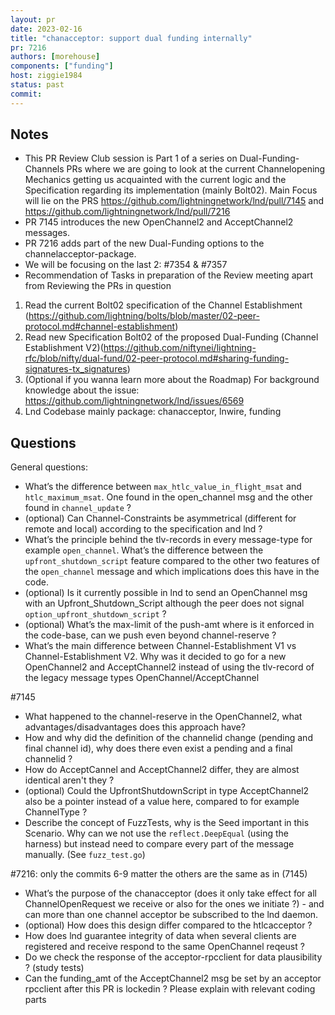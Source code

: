 ```yaml
---
layout: pr
date: 2023-02-16    
title: "chanacceptor: support dual funding internally"
pr: 7216
authors: [morehouse]
components: ["funding"]
host: ziggie1984
status: past
commit:
---
```


## Notes

- This PR Review Club session is Part 1 of a series on Dual-Funding-Channels PRs where we are going to look at the current Channelopening Mechanics getting us acquainted with the current logic and the Specification regarding its implementation (mainly Bolt02). 
Main Focus will lie on the PRS https://github.com/lightningnetwork/lnd/pull/7145 and https://github.com/lightningnetwork/lnd/pull/7216
- PR 7145 introduces the new OpenChannel2 and AcceptChannel2 messages.
- PR 7216  adds part of the new Dual-Funding options to the channelacceptor-package.
- We will be focusing on the last 2: #7354 & #7357
- Recommendation of Tasks in preparation of the Review meeting apart from Reviewing the PRs in question
1. Read the current Bolt02 specification of the Channel Establishment (https://github.com/lightning/bolts/blob/master/02-peer-protocol.md#channel-establishment)
2. Read new Specification Bolt02 of the proposed Dual-Funding (Channel Establishment V2)(https://github.com/niftynei/lightning-rfc/blob/nifty/dual-fund/02-peer-protocol.md#sharing-funding-signatures-tx_signatures)
3. (Optional if you wanna learn more about the Roadmap) For background knowledge about the issue: https://github.com/lightningnetwork/lnd/issues/6569
4. Lnd Codebase mainly package: chanacceptor, lnwire, funding

## Questions

General questions:

- What’s the difference between `max_htlc_value_in_flight_msat` and `htlc_maximum_msat`. One found in the open_channel msg and the other found in `channel_update` ?
- (optional) Can Channel-Constraints be asymmetrical (different for remote and local) according to the specification and lnd ?
- What’s the principle behind the tlv-records in every message-type for example `open_channel`. What’s the difference between the `upfront_shutdown_script` feature compared to the other two features of the `open_channel` message and which implications does this have in the code.
- (optional) Is it currently possible in lnd to send an OpenChannel msg with an Upfront_Shutdown_Script although the peer does not signal `option_upfront_shutdown_script` ?
- (optional) What’s the max-limit of the push-amt where is it enforced in the code-base, can we push even beyond channel-reserve ?
- What’s the main difference between Channel-Establishment V1 vs Channel-Establishment V2. Why was it decided to go for a new OpenChannel2 and AcceptChannel2 instead of using the tlv-record of the legacy message types OpenChannel/AcceptChannel

#7145
- What happened to the channel-reserve in the OpenChannel2, what advantages/disadvantages does this approach have?
- How and why did the definition of the channelid change (pending and final channel id), why does there even exist a pending and a final channelid ?
- How do AcceptCannel and AcceptChannel2 differ, they are almost identical aren't they ?
- (optional) Could the UpfrontShutdownScript in type AcceptChannel2 also be a pointer instead of a value here, compared to for example  ChannelType ?
- Describe the concept of FuzzTests, why is the Seed important in this Scenario. Why can we not use the `reflect.DeepEqual` (using the harness) but instead need to compare every part of the message manually. (See `fuzz_test.go`)

#7216: only the commits 6-9 matter the others are the same as in (7145)
- What’s the purpose of the chanacceptor (does it only take effect for all ChannelOpenRequest we receive or also for the ones we  initiate ?) - and can more than one channel acceptor be subscribed to the lnd daemon.
- (optional) How does this design differ compared to the  htlcacceptor ?
- How does lnd guarantee integrity of data when several clients are registered and receive respond to the same OpenChannel reqeust ?
- Do we check the response of the acceptor-rpcclient for data plausibility ? (study tests)
- Can the funding_amt of the AcceptChannel2 msg be set by an acceptor rpcclient after this PR is lockedin ? Please explain with relevant coding parts